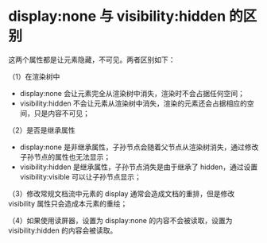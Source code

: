 # display:none 与 visibility:hidden 的区别

这两个属性都是让元素隐藏，不可见。两者区别如下：

（1）在渲染树中

* display:none 会让元素完全从渲染树中消失，渲染时不会占据任何空间；
* visibility:hidden 不会让元素从渲染树中消失，渲染的元素还会占据相应的空间，只是内容不可见；

（2）是否是继承属性

* display:none 是非继承属性，子孙节点会随着父节点从渲染树消失，通过修改子孙节点的属性也无法显示；
* visibility:hidden 是继承属性，子孙节点消失是由于继承了 hidden，通过设置 visibility:visible 可以让子孙节点显示；

（3）修改常规文档流中元素的 display 通常会造成文档的重排，但是修改 visibility 属性只会造成本元素的重绘；

（4）如果使用读屏器，设置为 display:none 的内容不会被读取，设置为 visibility:hidden 的内容会被读取。